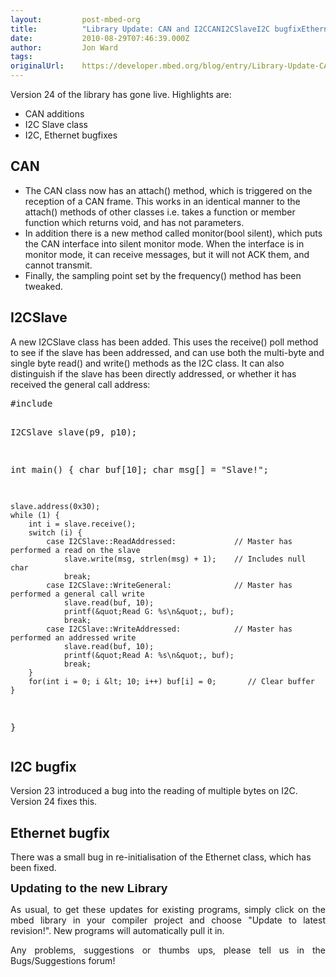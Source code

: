 ```yaml
---
layout:         post-mbed-org
title:          "Library Update: CAN and I2CCANI2CSlaveI2C bugfixEthernet bugfix"
date:           2010-08-29T07:46:39.000Z
author:         Jon Ward
tags:           
originalUrl:    https://developer.mbed.org/blog/entry/Library-Update-CAN-and-I2C11111/
---
```


<p>Version 24 of the library has gone live. Highlights are:</p>
<ul>
  <li>CAN additions</li>
  <li>I2C Slave class</li>
  <li>I2C, Ethernet bugfixes</li>
</ul>
 <h2>CAN</h2> 
<div>
  <ul>
    <li>The CAN class now has an attach() method, which is triggered on the reception
      of a CAN frame. This works in an identical manner to the attach() methods
      of other classes i.e. takes a function or member function which returns
      void, and has not parameters.</li>
    <li>In addition there is a new method called monitor(bool silent), which puts
      the CAN interface into silent monitor mode. When the interface is in monitor
      mode, it can receive messages, but it will not ACK them, and cannot transmit.</li>
    <li>Finally, the sampling point set by the frequency() method has been tweaked.</li>
  </ul>
</div>
 <h2>I2CSlave</h2> 
<div>A new I2CSlave class has been added. This uses the receive() poll method
  to see if the slave has been addressed, and can use both the multi-byte
  and single byte read() and write() methods as the I2C class. It can also
  distinguish if the slave has been directly addressed, or whether it has
  received the general call address:</div>
<div> <pre>#include 

I2CSlave slave(p9, p10);

int main() {
    char buf[10];
    char msg[] = &quot;Slave!&quot;;

    slave.address(0x30);
    while (1) {
        int i = slave.receive();
        switch (i) {
            case I2CSlave::ReadAddressed:             // Master has performed a read on the slave
                slave.write(msg, strlen(msg) + 1);    // Includes null char
                break;
            case I2CSlave::WriteGeneral:              // Master has performed a general call write
                slave.read(buf, 10);
                printf(&quot;Read G: %s\n&quot;, buf);
                break;
            case I2CSlave::WriteAddressed:            // Master has performed an addressed write
                slave.read(buf, 10);
                printf(&quot;Read A: %s\n&quot;, buf);
                break;
        }
        for(int i = 0; i &lt; 10; i++) buf[i] = 0;       // Clear buffer
    }
}</pre> 
</div>
 <h2>I2C bugfix</h2> 
<div>Version 23 introduced a bug into the reading of multiple bytes on I2C.
  Version 24 fixes this.</div>
 <h2>Ethernet bugfix</h2> 
<div>There was a small bug in re-initialisation of the Ethernet class, which
  has been fixed.</div>
<div>
  <p style="text-align: justify;"><span style="font-family: &apos;Trebuchet MS&apos;, sans-serif; font-size: 19px; font-weight: bold;">Updating to the new Library</span>
  </p>
  <p style="text-align: justify;">As usual, to get these updates for existing programs, simply click on
    the mbed library in your compiler project and choose &quot;Update to latest
    revision!&quot;. New programs will automatically pull it in.</p>
  <p style="text-align: justify;">Any problems, suggestions or thumbs ups, please tell us in the Bugs/Suggestions
    forum!</p>
</div>
